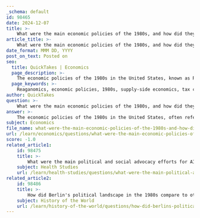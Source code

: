 ```yaml
---
_schema: default
id: 98465
date: 2024-12-07
title: >-
    What were the main economic policies of the 1980s, and how did they impact the general public?
article_title: >-
    What were the main economic policies of the 1980s, and how did they impact the general public?
date_format: MMM DD, YYYY
post_on_text: Posted on
seo:
  title: QuickTakes | Economics
  page_description: >-
    The economic policies of the 1980s in the United States, known as Reaganomics, focused on supply-side economics, significant tax cuts, deregulation, and reduced government spending, leading to economic recovery but increased income inequality.
  page_keywords: >-
    Reaganomics, economic policies, 1980s, supply-side economics, tax cuts, deregulation, government spending, income inequality, economic recovery, public sentiment
author: QuickTakes
question: >-
    What were the main economic policies of the 1980s, and how did they impact the general public?
answer: >-
    The economic policies of the 1980s in the United States, often referred to as "Reaganomics," were characterized by several key principles and objectives aimed at revitalizing the economy after the challenges of the 1970s. Here are the main components of these policies and their impacts on the general public:\n\n1. **Supply-Side Economics**: The Reagan administration operated on the premise of supply-side economics, which posited that lower tax rates would incentivize individuals and businesses to work, save, and invest more. This approach aimed to stimulate economic growth by allowing people to retain more of their income.\n\n2. **Tax Cuts**: One of the hallmark policies was significant tax reductions, particularly for higher income brackets. The idea was that by reducing taxes, the government would encourage investment and spending, leading to job creation and economic expansion.\n\n3. **Deregulation**: The 1980s saw a substantial reduction in government regulations across various industries. This deregulation was intended to foster competition and innovation, although it also led to some negative consequences, such as increased corporate power and environmental concerns.\n\n4. **Reduced Government Spending**: Reagan aimed to decrease the size of government by cutting domestic program spending. This included reductions in social welfare programs, which had a direct impact on lower-income individuals and families.\n\n5. **Monetary Policy**: The Federal Reserve, under Chairman Paul Volcker, implemented tight monetary policies to combat inflation, which had plagued the economy in the late 1970s. While this helped to stabilize prices, it also contributed to high unemployment rates in the early years of the decade.\n\n6. **Impact on Income Inequality**: One of the significant and enduring effects of the economic policies of the 1980s was the widening gap between the rich and the poor. The tax cuts and deregulation disproportionately benefited wealthier individuals and corporations, leading to increased income inequality.\n\n7. **Economic Recovery and Growth**: By the mid-1980s, the U.S. economy began to recover, leading to what is often referred to as "the long boom." This period of economic expansion was marked by increased consumer spending, job creation, and a rise in the stock market.\n\n8. **Public Sentiment**: While some segments of the population benefited from the economic growth, many others, particularly those reliant on social programs, faced challenges due to reduced government support. The economic policies led to mixed feelings among the public, with some praising the revival of the economy and others criticizing the growing inequality and lack of support for vulnerable populations.\n\nIn summary, the economic policies of the 1980s, particularly under the Reagan administration, aimed to stimulate growth through tax cuts, deregulation, and reduced government spending. While these policies did lead to economic recovery and expansion, they also contributed to increased income inequality and challenges for lower-income individuals and families.
subject: Economics
file_name: what-were-the-main-economic-policies-of-the-1980s-and-how-did-they-impact-the-general-public.md
url: /learn/economics/questions/what-were-the-main-economic-policies-of-the-1980s-and-how-did-they-impact-the-general-public
score: -1.0
related_article1:
    id: 98475
    title: >-
        What were the main political and social advocacy efforts for AIDS awareness during the 1980s?
    subject: Health Studies
    url: /learn/health-studies/questions/what-were-the-main-political-and-social-advocacy-efforts-for-aids-awareness-during-the-1980s
related_article2:
    id: 98486
    title: >-
        How did Berlin's political landscape in the 1980s compare to other major cities in terms of openness?
    subject: History of the World
    url: /learn/history-of-the-world/questions/how-did-berlins-political-landscape-in-the-1980s-compare-to-other-major-cities-in-terms-of-openness
---
```


&nbsp;